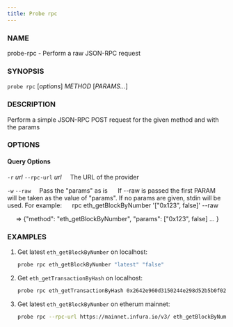 ```yaml
---
title: Probe rpc
---
```


### NAME

probe-rpc - Perform a raw JSON-RPC request

### SYNOPSIS

`probe rpc` [*options*] *METHOD* [*PARAMS...*]

### DESCRIPTION

Perform a simple JSON-RPC POST request for the given method and with the params

### OPTIONS

#### Query Options

`-r` *url*
`--rpc-url` *url*
&nbsp;&nbsp;&nbsp;&nbsp;The URL of the provider

`-w`
`--raw`
&nbsp;&nbsp;&nbsp;&nbsp;Pass the "params" as is
&nbsp;&nbsp;&nbsp;&nbsp; If --raw is passed the first PARAM will be taken as the value of "params". If no params are given, stdin will be used. For example:
&nbsp;&nbsp;&nbsp;&nbsp; rpc eth_getBlockByNumber '["0x123", false]' --raw

&nbsp;&nbsp;&nbsp;&nbsp; => \{"method": "eth_getBlockByNumber", "params": ["0x123", false] ... }

### EXAMPLES

1. Get latest `eth_getBlockByNumber` on localhost:

   ```sh
   probe rpc eth_getBlockByNumber "latest" "false"
   ```

2. Get `eth_getTransactionByHash` on localhost:

   ```sh
   probe rpc eth_getTransactionByHash 0x2642e960d3150244e298d52b5b0f024782253e6d0b2c9a01dd4858f7b4665a3f
   ```

3. Get latest `eth_getBlockByNumber` on etherum mainnet:

   ```sh
   probe rpc --rpc-url https://mainnet.infura.io/v3/ eth_getBlockByNumber "latest" "false"
   ```
